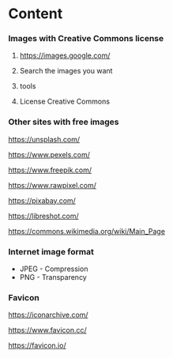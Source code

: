 # Content

### Images with Creative Commons license

1. https://images.google.com/

2. Search the images you want

3. tools

4. License Creative Commons

### Other sites with free images

https://unsplash.com/

https://www.pexels.com/

https://www.freepik.com/

https://www.rawpixel.com/

https://pixabay.com/

https://libreshot.com/

https://commons.wikimedia.org/wiki/Main_Page

### Internet image format

- JPEG - Compression
- PNG - Transparency

### Favicon

https://iconarchive.com/

https://www.favicon.cc/

https://favicon.io/


